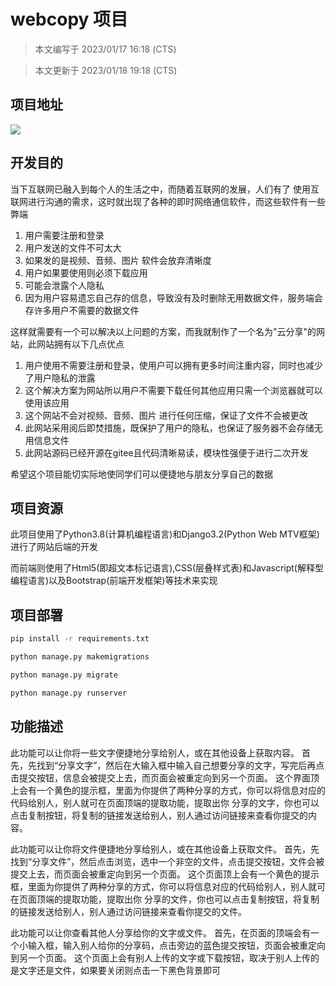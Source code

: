 # webcopy 项目

> 本文编写于 2023/01/17 16:18 (CTS)

> 本文更新于 2023/01/18 19:18 (CTS)


## 项目地址
[![](https://img.shields.io/badge/Github-liuzihaohao%2Fwebcopy-red?style=flat-square)](https://github.com/liuzihaohao/webcopy/)

## 开发目的
当下互联网已融入到每个人的生活之中，而随着互联网的发展，人们有了 使用互联网进行沟通的需求，这时就出现了各种的即时网络通信软件，而这些软件有一些弊端
1. 用户需要注册和登录
2. 用户发送的文件不可太大
3. 如果发的是视频、音频、图片 软件会放弃清晰度
4. 用户如果要使用则必须下载应用
5. 可能会泄露个人隐私
6. 因为用户容易遗忘自己存的信息，导致没有及时删除无用数据文件，服务端会存许多用户不需要的数据文件

这样就需要有一个可以解决以上问题的方案，而我就制作了一个名为"云分享"的网站，此网站拥有以下几点优点

1. 用户使用不需要注册和登录，使用户可以拥有更多时间注重内容，同时也减少了用户隐私的泄露
2. 这个解决方案为网站所以用户不需要下载任何其他应用只需一个浏览器就可以使用该应用
3. 这个网站不会对视频、音频、图片 进行任何压缩，保证了文件不会被更改
4. 此网站采用阅后即焚措施，既保护了用户的隐私，也保证了服务器不会存储无用信息文件
5. 此网站源码已经开源在gitee且代码清晰易读，模块性强便于进行二次开发

希望这个项目能切实际地使同学们可以便捷地与朋友分享自己的数据
## 项目资源
此项目使用了Python3.8(计算机编程语言)和Django3.2(Python Web MTV框架)进行了网站后端的开发

而前端则使用了Html5(即超文本标记语言),CSS(层叠样式表)和Javascript(解释型编程语言)以及Bootstrap(前端开发框架)等技术来实现
## 项目部署
```bash
pip install -r requirements.txt
```
```bash
python manage.py makemigrations
```
```bash
python manage.py migrate
```
```bash
python manage.py runserver
```
## 功能描述
此功能可以让你将一些文字便捷地分享给别人，或在其他设备上获取内容。
首先，先找到“分享文字”，然后在大输入框中输入自己想要分享的文字，写完后再点击提交按钮，信息会被提交上去，而页面会被重定向到另一个页面。
这个界面顶上会有一个黄色的提示框，里面为你提供了两种分享的方式，你可以将信息对应的代码给别人，别人就可在页面顶端的提取功能，提取出你
分享的文字，你也可以点击复制按钮，将复制的链接发送给别人，别人通过访问链接来查看你提交的内容。

此功能可以让你将文件便捷地分享给别人，或在其他设备上获取文件。
首先，先找到“分享文件”，然后点击浏览，选中一个非空的文件，点击提交按钮，文件会被提交上去，而页面会被重定向到另一个页面。
这个页面顶上会有一个黄色的提示框，里面为你提供了两种分享的方式，你可以将信息对应的代码给别人，别人就可在页面顶端的提取功能，提取出你
分享的文件，你也可以点击复制按钮，将复制的链接发送给别人，别人通过访问链接来查看你提交的文件。

此功能可以让你查看其他人分享给你的文字或文件。
首先，在页面的顶端会有一个小输入框，输入别人给你的分享码，点击旁边的蓝色提交按钮，页面会被重定向到另一个页面。
这个页面上会有别人上传的文字或下载按钮，取决于别人上传的是文字还是文件，如果要关闭则点击一下黑色背景即可